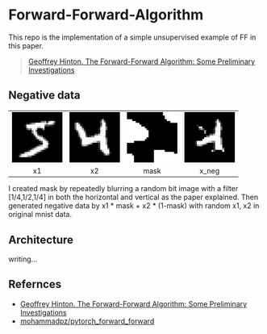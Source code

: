 # Forward-Forward-Algorithm

 This repo is the implementation of a simple unsupervised example of FF in this paper.
>[Geoffrey Hinton. The Forward-Forward Algorithm: Some Preliminary Investigations](https://arxiv.org/pdf/2212.13345.pdf)


## Negative data
<table>
  <tbody>
    <tr>
      <td align="center">
        <img src="negative_img/x_pos.PNG" "width="100" height="100" alt="x1">
      </td>
      <td align="center">
        <img src="negative_img/x_pos_2.PNG" width="100" height="100" alt="x2">
      </td>
      <td align="center">
        <img src="negative_img/mask.PNG" width="100" height="100" alt="mask">
      </td>
      <td align="center">
        <img src="negative_img/x_neg.PNG" width="100" height="100" alt="x_neg">
      </td>
    </tr>
    <tr>
      <td align="center">x1</td>
      <td align="center">x2</td>
      <td align="center">mask</td>
      <td align="center">x_neg</td>
    </tr>
  </tbody>
</table>

I created mask by repeatedly blurring a random bit image with a filter [1/4,1/2,1/4] in both the horizontal and vertical as the paper explained. Then generated negative data by x1 * mask + x2 * (1-mask) with random x1, x2 in original mnist data.

## Architecture
writing...

## Refernces
- [Geoffrey Hinton. The Forward-Forward Algorithm: Some Preliminary Investigations](https://arxiv.org/pdf/2212.13345.pdf)
- [mohammadpz/pytorch_forward_forward](https://github.com/mohammadpz/pytorch_forward_forward)

